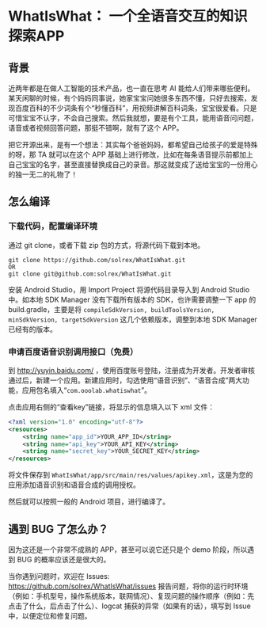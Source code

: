 # WhatIsWhat： 一个全语音交互的知识探索APP

## 背景

近两年都是在做人工智能的技术产品，也一直在思考 AI 能给人们带来哪些便利。某天闲聊的时候，有个妈妈同事说，她家宝宝问她很多东西不懂，只好去搜索，发现百度百科的不少词条有个“秒懂百科”，用视频讲解百科词条，宝宝很爱看。只是可惜宝宝不认字，不会自己搜索。然后我就想，要是有个工具，能用语音问问题，语音或者视频回答问题，那挺不错啊，就有了这个 APP。

把它开源出来，是有一个想法：其实每个爸爸妈妈，都希望自己给孩子的爱是特殊的呀，那 TA 就可以在这个 APP 基础上进行修改，比如在每条语音提示前都加上自己宝宝的名字，甚至直接替换成自己的录音。那这就变成了送给宝宝的一份用心的独一无二的礼物了！

## 怎么编译

### 下载代码，配置编译环境

通过 git clone，或者下载 zip 包的方式，将源代码下载到本地。
```
git clone https://github.com/solrex/WhatIsWhat.git
OR
git clone git@github.com:solrex/WhatIsWhat.git
```
安装 Android Studio，用 Import Project 将源代码目录导入到 Android Studio 中。如本地 SDK Manager 没有下载所有版本的 SDK，也许需要调整一下 app 的 build.gradle，主要是将 `compileSdkVersion, buildToolsVersion, minSdkVersion, targetSdkVersion` 这几个依赖版本，调整到本地 SDK Manager 已经有的版本。

### 申请百度语音识别调用接口（免费）

到 http://yuyin.baidu.com/ ，使用百度账号登陆，注册成为开发者。开发者审核通过后，新建一个应用。新建应用时，勾选使用“语音识别”、“语音合成”两大功能，应用包名填入“`com.ooolab.whatiswhat`”。

点击应用右侧的“查看key”链接，将显示的信息填入以下 xml 文件：

``` xml
<?xml version="1.0" encoding="utf-8"?>
<resources>
    <string name="app_id">YOUR_APP_ID</string>
    <string name="api_key">YOUR_API_KEY</string>
    <string name="secret_key">YOUR_SECRET_KEY</string>
</resources>
```
将文件保存到 `WhatIsWhat/app/src/main/res/values/apikey.xml`，这是为您的应用添加语音识别和语音合成的调用授权。

然后就可以按照一般的 Android 项目，进行编译了。

## 遇到 BUG 了怎么办？

因为这还是一个非常不成熟的 APP，甚至可以说它还只是个 demo 阶段，所以遇到 BUG 的概率应该还是很大的。

当你遇到问题时，欢迎在 Issues:  https://github.com/solrex/WhatIsWhat/issues 报告问题，将你的运行时环境（例如：手机型号，操作系统版本，联网情况）、复现问题的操作顺序（例如：先点击了什么，后点击了什么）、logcat 捕获的异常（如果有的话），填写到 Issue 中，以便定位和修复问题。
